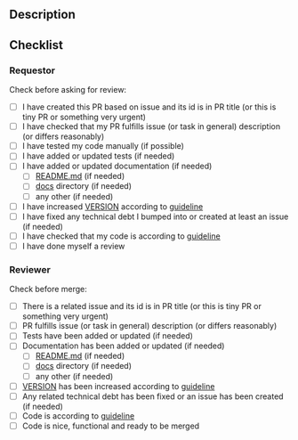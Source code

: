 ## Description
<!-- Mention any important information here if needed. -->

## Checklist
### Requestor
Check before asking for review:
- [ ] I have created this PR based on issue and its id is in PR title (or this is tiny PR or something very urgent)
- [ ] I have checked that my PR fulfills issue (or task in general) description (or differs reasonably)
- [ ] I have tested my code manually (if possible)
- [ ] I have added or updated tests (if needed)
- [ ] I have added or updated documentation (if needed)
  - [ ] [README.md](/README.md) (if needed)
  - [ ] [docs](/docs) directory (if needed)
  - [ ] any other (if needed)
- [ ] I have increased [VERSION](/VERSION) according to [guideline](/docs/guideline.md#Versioning)
- [ ] I have fixed any technical debt I bumped into or created at least an issue (if needed)
- [ ] I have checked that my code is according to [guideline](/docs/guideline.md)
- [ ] I have done myself a review

### Reviewer
Check before merge:
- [ ] There is a related issue and its id is in PR title (or this is tiny PR or something very urgent)
- [ ] PR fulfills issue (or task in general) description (or differs reasonably)
- [ ] Tests have been added or updated (if needed)
- [ ] Documentation has been added or updated (if needed)
  - [ ] [README.md](/README.md) (if needed)
  - [ ] [docs](/docs) directory (if needed)
  - [ ] any other (if needed)
- [ ] [VERSION](/VERSION) has been increased according to [guideline](/docs/guideline.md#Versioning)
- [ ] Any related technical debt has been fixed or an issue has been created (if needed)
- [ ] Code is according to [guideline](/docs/guideline.md)
- [ ] Code is nice, functional and ready to be merged
